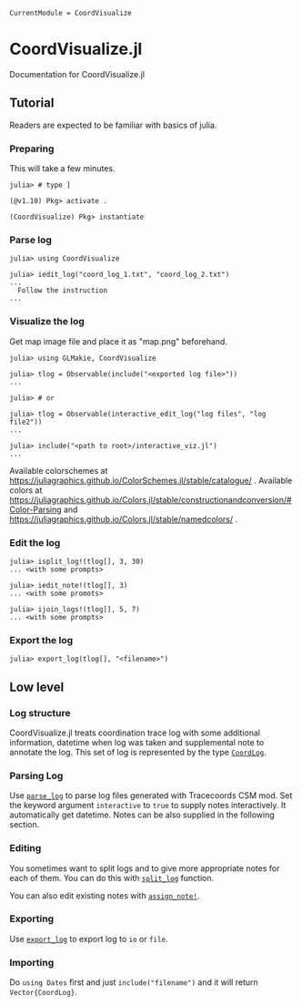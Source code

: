 ```@meta
CurrentModule = CoordVisualize
```

# CoordVisualize.jl

Documentation for CoordVisualize.jl

## Tutorial
Readers are expected to be familiar with basics of julia.

### Preparing
This will take a few minutes.

```julia-repl
julia> # type ]

(@v1.10) Pkg> activate .

(CoordVisualize) Pkg> instantiate
```

### Parse log
```julia-repl
julia> using CoordVisualize

julia> iedit_log("coord_log_1.txt", "coord_log_2.txt")
...
  Follow the instruction
...
```

### Visualize the log
Get map image file and place it as "map.png" beforehand.

```julia-repl
julia> using GLMakie, CoordVisualize

julia> tlog = Observable(include("<exported log file>"))
...

julia> # or

julia> tlog = Observable(interactive_edit_log("log files", "log file2"))
...

julia> include("<path to root>/interactive_viz.jl")
...
```

Available colorschemes at https://juliagraphics.github.io/ColorSchemes.jl/stable/catalogue/ .
Available colors at https://juliagraphics.github.io/Colors.jl/stable/constructionandconversion/#Color-Parsing and https://juliagraphics.github.io/Colors.jl/stable/namedcolors/ .

### Edit the log
```julia-repl
julia> isplit_log!(tlog[], 3, 30)
... <with some prompts>

julia> iedit_note!(tlog[], 3)
... <with some promots>

julia> ijoin_logs!(tlog[], 5, 7)
... <with some prompts>

```

### Export the log
```julia-repl
julia> export_log(tlog[], "<filename>")
```

## Low level

### Log structure
CoordVisualize.jl treats coordination trace log with some additional information,
datetime when log was taken and supplemental note to annotate the log.
This set of log is represented by the type [`CoordLog`](@ref).

### Parsing Log
Use [`parse_log`](@ref) to parse log files generated with Tracecoords CSM mod.
Set the keyword argument `interactive` to `true` to supply notes interactively.
It automatically get datetime.
Notes can be also supplied in the following section.

### Editing
You sometimes want to split logs and to give more appropriate notes for each of them.
You can do this with [`split_log`](@ref) function.

You can also edit existing notes with [`assign_note!`](@ref).

### Exporting
Use [`export_log`](@ref) to export log to `io` or `file`.

### Importing
Do `using Dates` first and just `include("filename")` and it will return `Vector{CoordLog}`.
